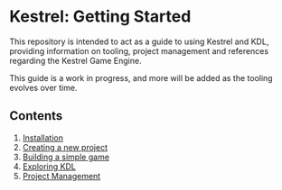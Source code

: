 # Kestrel: Getting Started
This repository is intended to act as a guide to using Kestrel and KDL, providing information on tooling,
project management and references regarding the Kestrel Game Engine.

This guide is a work in progress, and more will be added as the tooling evolves over time. 

## Contents
1. [Installation](docs/installation.md)
2. [Creating a new project](docs/create-project.md)
3. [Building a simple game](docs/simple-game.md)
4. [Exploring KDL](docs/kdl.md)
5. [Project Management](docs/project-management.md)
